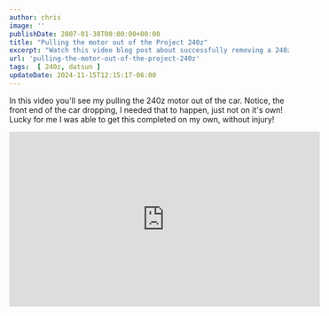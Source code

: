 ```yaml
---
author: chris
image: ''
publishDate: 2007-01-30T00:00:00+00:00
title: "Pulling the motor out of the Project 240z"
excerpt: "Watch this video blog post about successfully removing a 240z motor single-handedly, despite a close call."
url: 'pulling-the-motor-out-of-the-project-240z'
tags:  [ 240z, datsun ] 
updateDate: 2024-11-15T12:15:17-06:00
---
```


In this video you'll see my pulling the 240z motor out of the car. Notice, the front end of the car dropping, I needed that to happen, just not on it's own! Lucky for me I was able to get this completed on my own, without injury!

<iframe width="560" height="315" src="https://www.youtube.com/embed/KKmMYhwZrMU?si=2DMrmXAuV6bGOORM" title="YouTube video player" frameborder="0" allow="accelerometer; autoplay; clipboard-write; encrypted-media; gyroscope; picture-in-picture; web-share" allowfullscreen></iframe>
